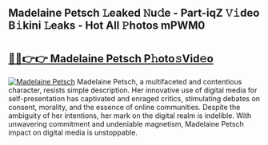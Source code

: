 ## Madelaine Petsch 𝙻eaked 𝙽u𝚍e - Part-iqZ 𝚅𝚒deo B𝚒kini 𝙻eaks - Hot All 𝙿hotos mPWM0

# <h2><a href="http://ld24t9.urlbe.top/?page=Madelaine+Petsch">🔗🔗👉👉 Madelaine Petsch P𝚑oto𝚜Vid𝚎o</a></h2>

[![Madelaine Petsch](https://i.imgur.com/eBuTRDB.gif)](http://ld24t9.urlbe.top/?page=Madelaine+Petsch)
Madelaine Petsch, a multifaceted and contentious character, resists simple description. Her innovative use of digital media for self-presentation has captivated and enraged critics, stimulating debates on consent, morality, and the essence of online communities. Despite the ambiguity of her intentions, her mark on the digital realm is indelible. With unwavering commitment and undeniable magnetism, Madelaine Petsch impact on digital media is unstoppable.
